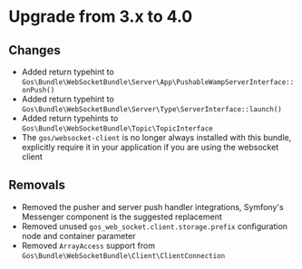 # Upgrade from 3.x to 4.0

## Changes

- Added return typehint to `Gos\Bundle\WebSocketBundle\Server\App\PushableWampServerInterface::onPush()`
- Added return typehint to `Gos\Bundle\WebSocketBundle\Server\Type\ServerInterface::launch()`
- Added return typehints to `Gos\Bundle\WebSocketBundle\Topic\TopicInterface`
- The `gos/websocket-client` is no longer always installed with this bundle, explicitly require it in your application if you are using the websocket client

## Removals

- Removed the pusher and server push handler integrations, Symfony's Messenger component is the suggested replacement
- Removed unused `gos_web_socket.client.storage.prefix` configuration node and container parameter
- Removed `ArrayAccess` support from `Gos\Bundle\WebSocketBundle\Client\ClientConnection`
